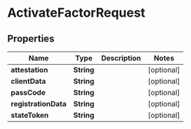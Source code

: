 

# ActivateFactorRequest


## Properties

| Name | Type | Description | Notes |
|------------ | ------------- | ------------- | -------------|
|**attestation** | **String** |  |  [optional] |
|**clientData** | **String** |  |  [optional] |
|**passCode** | **String** |  |  [optional] |
|**registrationData** | **String** |  |  [optional] |
|**stateToken** | **String** |  |  [optional] |



